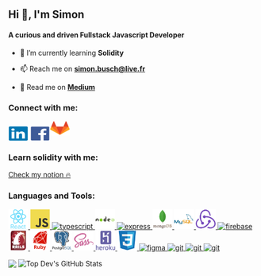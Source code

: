 <h2 align="left">Hi 👋, I'm Simon</h2>
<h4 align="left">A curious and driven Fullstack Javascript Developer </h4>

- 🚀 I’m currently learning **Solidity**

- 📫 Reach me on **simon.busch@live.fr**

- 👀 Read me on <a href="https://medium.com/@simonbusch" target="blank">**Medium**</a>

<h3 align="left">Connect with me:</h3>
<p align="left">
<a href="https://linkedin.com/in/simonbusch89" target="blank"><img align="center" src="https://raw.githubusercontent.com/devicons/devicon/master/icons/linkedin/linkedin-original.svg" alt="simonbusch89" height="30" width="40" /></a>
<a href="https://fb.com/simon.busch1" target="blank"><img align="center" src="https://raw.githubusercontent.com/devicons/devicon/master/icons/facebook/facebook-original.svg" alt="simon.busch1" height="30" width="40" /></a><a href="https://gitlab.com/Simon-Busch" target="blank"><img src="https://raw.githubusercontent.com/devicons/devicon/master/icons/gitlab/gitlab-original.svg" alt="Simon-Busch-Github" height="30" width="40"/></a>
</p>

<h3 align="left">Learn solidity with me:</h3>
<p align="left">
<a href="https://laser-shamrock-96a.notion.site/Solidity-c507d593ae5949fcb6ae57469859e715" target="blank"><p>Check my notion 🔥</p>  </a>
</p>
   
   

<h3 align="left">Languages and Tools:</h3>
<p align="left"> 
   <a href="https://reactjs.org/" target="_blank"> <img src="https://raw.githubusercontent.com/devicons/devicon/master/icons/react/react-original-wordmark.svg" alt="react" width="40" height="40"/> </a> <a href="https://developer.mozilla.org/en-US/docs/Web/JavaScript" target="_blank"> <img src="https://raw.githubusercontent.com/devicons/devicon/master/icons/javascript/javascript-original.svg" alt="javascript" width="40" height="40"/> </a><a href="https://www.typescriptlang.org/" target="_blank"> <img src="https://cdn.jsdelivr.net/gh/devicons/devicon/icons/typescript/typescript-original.svg" alt="typescript" width="40" height="40" /> </a> <a href="https://nodejs.org" target="_blank"> <img src="https://raw.githubusercontent.com/devicons/devicon/master/icons/nodejs/nodejs-original-wordmark.svg" alt="nodejs" width="40" height="40"/> </a><a href="https://expressjs.com" target="_blank"> <img src="https://camo.githubusercontent.com/802e20f7bcfc7a1e39c54d46dbb6f6c512a3deb72ebaaeca1bbe4471ba401893/68747470733a2f2f696d67322e706e67696f2e636f6d2f657870726573732d6a732d706e672d352d706e672d696d6167652d657870726573736a732d706e672d3830305f3830302e706e67" alt="express" width="40" height="40"/> </a><a href="https://www.mongodb.com/" target="_blank"> <img src="https://raw.githubusercontent.com/devicons/devicon/master/icons/mongodb/mongodb-original-wordmark.svg" alt="mongodb" width="40" height="40"/> </a> <a href="https://www.mysql.com/" target="_blank"> <img src="https://raw.githubusercontent.com/devicons/devicon/master/icons/mysql/mysql-original-wordmark.svg" alt="mysql" width="40" height="40"/> </a><a href="https://redux.js.org" target="_blank"> <img src="https://raw.githubusercontent.com/devicons/devicon/master/icons/redux/redux-original.svg" alt="redux" width="40" height="40"/> </a><a href="https://firebase.google.com/" target="_blank"> <img src="https://www.vectorlogo.zone/logos/firebase/firebase-icon.svg" alt="firebase" width="40" height="40"/> </a> <a href="https://rubyonrails.org" target="_blank"> <img src="https://raw.githubusercontent.com/devicons/devicon/master/icons/rails/rails-original-wordmark.svg" alt="rails" width="40" height="40"/> </a><a href="https://www.ruby-lang.org/en/" target="_blank"> <img src="https://raw.githubusercontent.com/devicons/devicon/master/icons/ruby/ruby-plain-wordmark.svg" alt="ruby" width="40" height="40"/> </a> <a href="https://www.postgresql.org" target="_blank"> <img src="https://raw.githubusercontent.com/devicons/devicon/master/icons/postgresql/postgresql-original-wordmark.svg" alt="postgresql" width="40" height="40"/> </a> <a href="https://sass-lang.com" target="_blank"> <img src="https://raw.githubusercontent.com/devicons/devicon/master/icons/sass/sass-original.svg" alt="sass" width="40" height="40"/> </a><a href="https://www.heroku.com/" target="_blank"> <img src="https://raw.githubusercontent.com/devicons/devicon/master/icons/heroku/heroku-plain-wordmark.svg" alt="heroku" width="40" height="40"/> </a> <a href="https://www.w3schools.com/css/" target="_blank"> <img src="https://raw.githubusercontent.com/devicons/devicon/master/icons/css3/css3-original.svg" alt="css3" width="40" height="40"/> </a> <a href="https://www.figma.com/" target="_blank"> <img src="https://www.vectorlogo.zone/logos/figma/figma-icon.svg" alt="figma" width="40" height="40"/> </a> <a href="https://git-scm.com/" target="_blank"> <img src="https://www.vectorlogo.zone/logos/git-scm/git-scm-icon.svg" alt="git" width="40" height="40"/> </a> 
<a href="https://docs.soliditylang.org/en/v0.8.11/" target="_blank"> <img src="https://iconape.com/wp-content/png_logo_vector/solidity.png" alt="git" width="40" height="40"/> </a> <a href="https://seeklogo.com/images/H/hardhat-logo-888739EBB4-seeklogo.com.png/" target="_blank"> <img src="https://seeklogo.com/images/H/hardhat-logo-888739EBB4-seeklogo.com.png" alt="git" width="40" height="40"/> </a>
    
   
</p>

</p>


<p>
    <img align="center" src="https://github-readme-stats.vercel.app/api/top-langs/?layout=compact&username=simon-busch&hide=ruby,java,html,css,scss,php&title_color=ffffff&text_color=c9cacc&icon_color=2bbc8a&bg_color=1d1f21" height="180px"/>
    <img align="center" src="https://github-readme-stats.vercel.app/api?username=simon-busch&show_icons=true&line_height=27&count_private=true&title_color=ffffff&text_color=c9cacc&icon_color=2bbc8a&bg_color=1d1f21" alt="Top Dev's GitHub Stats" height="180px"/>  
 </p>
 
 
